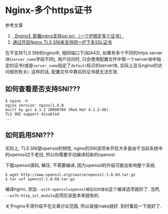# Nginx-多个https证书

参考文章

1. [【nginx】配置nginx支持ssl sni （一个IP绑定多个证书）](http://blog.csdn.net/cccallen/article/details/6672451)
2. [通过开启Nginx TLS SNI来支持同一IP下多SSL证书](http://www.2cto.com/article/201503/386296.html)

在不支持TLS SNI的nginx中, 相同端口下(如443), 如果有多个不同的https server块(`server_name`字段不同), 用户访问时, 只会使用配置文件中第一个server块中指定的证书(或是`server_name`指定了`default`标识的server块, 实际上这与nginx的访问规则有关). 这样的话, 配置文件中靠后的证书就无法生效.

## 如何查看是否支持SNI???

```
$ nginx -V
nginx version: nginx/1.6.0
built by gcc 4.1.2 20080704 (Red Hat 4.1.2-46)
TLS SNI support disabled
...
```

## 如何启用SNI???

实际上, TLS SNI是openssl的特性, nginx的SNI选项未开启大多是由于当前系统中的openssl过于老旧, 所以你需要手动编译较新的openssl.

下载openssl源码, 解压, 不需要编译, 因为openssl的升级可能会影响整个系统.

```
$ wget http://www.openssl.org/source/openssl-1.0.0d.tar.gz
$ tar xvf openssl-1.0.0d.tar.gz
```

编译nginx, 添加`--with-openssl=openssl解压后的路径`这个编译选项就好了. 当然, ` --with-http_ssl_module`选项应该是本来就有的.

关于nginx平滑升级不在文章讨论范围, 所以直接make就好. 到时重启一下就好了.